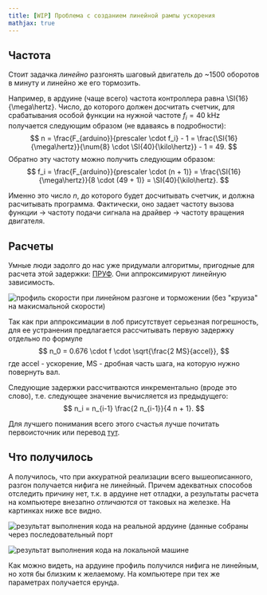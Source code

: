 ```yaml
---
title: [WIP] Проблема с созданием линейной рампы ускорения
mathjax: true
---
```


## Частота

Стоит задачка _линейно_ разгонять шаговый двигатель до ~1500 оборотов в минуту и линейно же его тормозить.

Например, в ардуине (чаще всего) частота контроллера равна \SI{16}{\mega\hertz}.
Число, до которого должен досчитать счетчик, для срабатывания особой функции на нужной частоте $f_i = \SI{40}{\kilo\hertz}$ получается следующим образом (не вдаваясь в подробности):
$$
	n = \frac{F_{arduino}}{prescaler \cdot f_i} - 1 = \frac{\SI{16}{\mega\hertz}}{\num{8} \cdot \SI{40}{\kilo\hertz}} - 1 = 49.
$$
Обратно эту частоту можно получить следующим образом:
$$
	f_i = \frac{F_{arduino}}{prescaler \cdot (n + 1)} = \frac{\SI{16}{\mega\hertz}}{8 \cdot (49 + 1)} = \SI{40}{\kilo\hertz}.	
$$

Именно это число $n$, до которого будет досчитывать счетчик, и должна расчитывать программа.
Фактически, оно задает частоту вызова функции -> частоту подачи сигнала на драйвер -> частоту вращения двигателя.

## Расчеты

Умные люди задолго до нас уже придумали алгоритмы, пригодные для расчета этой задержки: [ПРУФ](https://www.embedded.com/design/mcus-processors-and-socs/4006438/Generate-stepper-motor-speed-profiles-in-real-time#).
Они аппроксимируют линейную зависимость.

![профиль скорости при линейном разгоне и торможении (без "круиза" на макисмальной скорости)](http://avrdoc.narod.ru/olderfiles/1/fig446-3-2.jpg)

Так как при аппроксимации в лоб присутствует серьезная погрешность, для ее устранения предлагается рассчитывать первую задержку отдельно по формуле
$$
	n_0 = 0.676 \cdot f \cdot \sqrt{\frac{2 MS}{accel}},
$$
где accel - ускорение, MS - дробная часть шага, на которую нужно повернуть вал.

Следующие задержки рассчитваются инкрементально (вроде это слово), т.е. следующее значение вычисляется из предыдущего:
$$
	n_i = n_{i-1} \frac{2 n_{i-1}}{4 n + 1}.
$$

Для лучшего понимания всего этого счастья лучше почитать первоисточник или перевод [тут](http://avrdoc.narod.ru/index/0-7).

## Что получилось

А получилось, что при аккуратной реализации всего вышеописанного, разгон получается нифига не линейный.
Причем адекватных способов отследить причину нет, т.к. в ардуине нет отладки, а результаты расчета на компьютере внезапно _отличаются_ от таковых на железке.
На картинках ниже все видно.

![результат выполнения кода на реальной ардуине (данные собраны через последовательный порт](https://i.ibb.co/Dt8m5wZ/arduino-set-3-freq.png)

![результат выполнения кода на локальной машине](https://i.ibb.co/7Xvmjwr/calculation.png)

Как можно видеть, на ардуине профиль получился нифига не линейным, но хотя бы близким к желаемому.
На компьютере при тех же параметрах получается ерунда.

